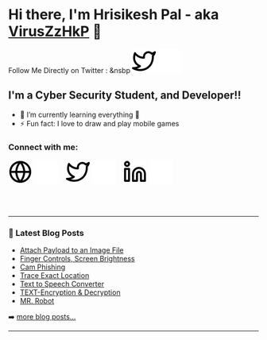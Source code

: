 # Hi there, I'm Hrisikesh Pal - aka [VirusZzHkP](https://viruszzwarning.medium.com) 👋 

 Follow Me Directly on Twitter : &nsbp
[![website](./img/twitter-light.svg)](https://twitter.com/intent/follow?original_referer=https%3A%2F%2Fgithub.com%2FcodeSTACKr&screen_name=hrisikesh_pal#gh-light-mode-only)
[![website](./img/twitter-dark.svg)](https://twitter.com/intent/follow?original_referer=https%3A%2F%2Fgithub.com%2FcodeSTACKr&screen_name=hrisikesh_pal#gh-dark-mode-only)
## I'm a Cyber Security Student, and Developer!!

- 🌱 I’m currently learning everything 🤣
- ⚡ Fun fact: I love to draw and play mobile games

### Connect with me:

[![website](./img/globe-light.svg)](https://viruszzwarning.medium.com#gh-light-mode-only)
[![website](./img/globe-dark.svg)](https://viruszzwarning.medium.com#gh-dark-mode-only)
&nbsp;&nbsp;
[![website](./img/twitter-light.svg)](https://twitter.com/hrisikesh_pal#gh-light-mode-only)
[![website](./img/twitter-dark.svg)](https://twitter.com/hrisikesh_pal#gh-dark-mode-only)
&nbsp;&nbsp;
[![website](./img/linkedin-light.svg)](https://www.linkedin.com/in/viruszzwarning#gh-light-mode-only)
[![website](./img/linkedin-dark.svg)](https://www.linkedin.com/in/viruszzwarning#gh-dark-mode-only)
&nbsp;&nbsp;



<br />
<br />

---

### 📕 Latest Blog Posts

<!-- BLOG-POST-LIST:START -->
- [Attach Payload to an Image File](https://systemweakness.com/attach-payload-to-an-executable-file-22465743c617?source=rss-2031c928a537------2)
- [Finger Controls, Screen Brightness](https://systemweakness.com/finger-controls-screen-brightness-644ea09ce7de?source=rss-2031c928a537------2)
- [Cam Phishing](https://systemweakness.com/cam-phishing-d081a222cde1?source=rss-2031c928a537------2)
- [Trace Exact Location](https://systemweakness.com/trace-exact-location-101ff4f963a4?source=rss-2031c928a537------2)
- [Text to Speech Converter](https://systemweakness.com/text-to-speech-converter-b9a7192fec97?source=rss-2031c928a537------2)
- [TEXT-Encryption & Decryption](https://systemweakness.com/text-encryption-decryption-9e3204ed2fe9?source=rss-2031c928a537------2)
- [MR. Robot](https://systemweakness.com/mr-robot-519759701ebd?source=rss-2031c928a537------2)

<!-- BLOG-POST-LIST:END -->

➡️ [more blog posts...](https://viruszzwarning.medium.com/)

---



